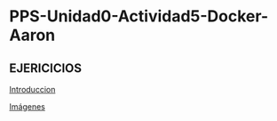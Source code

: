 # PPS-Unidad0-Actividad5-Docker-Aaron

## EJERICICIOS
[Introduccion](introduccion.md)

[Imágenes](imagenes.md)

